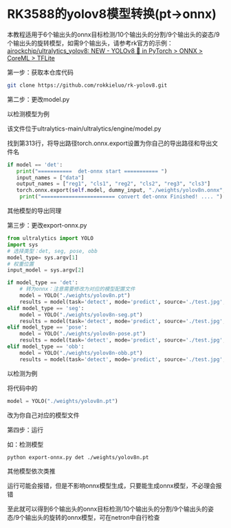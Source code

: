 # RK3588的yolov8模型转换(pt->onnx)

本教程适用于6个输出头的onnx目标检测/10个输出头的分割/9个输出头的姿态/9个输出头的旋转模型，如需9个输出头，请参考rk官方的示例：[airockchip/ultralytics_yolov8: NEW - YOLOv8 🚀 in PyTorch > ONNX > CoreML > TFLite](https://github.com/airockchip/ultralytics_yolov8)

第一步：获取本仓库代码

```bash
git clone https://github.com/rokkieluo/rk-yolov8.git
```

第二步：更改model.py

以检测模型为例

该文件位于ultralytics-main/ultralytics/engine/model.py

找到第313行，将导出路径torch.onnx.export设置为你自己的导出路径和导出文件名

```python
if model == 'det':
   print("===========  det-onnx start =========== ")
   input_names = ["data"]
   output_names = ["reg1", "cls1", "reg2", "cls2", "reg3", "cls3"]
   torch.onnx.export(self.model, dummy_input, "./weights/yolov8n.onnx", verbose=False, input_names=input_names, output_names=output_names, opset_version=11)
    print("======================== convert det-onnx Finished! .... ")
```

其他模型的导出同理

第三步：更改export-onnx.py

```python
from ultralytics import YOLO
import sys
# 选择类型：det, seg, pose, obb
model_type= sys.argv[1]
# 权重位置
input_model = sys.argv[2]

if model_type == 'det':
    # 转为onnx：注意需要修改为对应的模型配置文件
    model = YOLO("./weights/yolov8n.pt")
    results = model(task='detect', mode='predict', source='./test.jpg', imgsz=640, line_width=3, show=True, save=True, device='cpu')
elif model_type == 'seg':
    model = YOLO("./weights/yolov8n-seg.pt")
    results = model(task='detect', mode='predict', source='./test.jpg', imgsz=640, line_width=3, show=True, save=True, device='cpu')
elif model_type == 'pose':
    model = YOLO("./weights/yolov8n-pose.pt")
    results = model(task='detect', mode='predict', source='./test.jpg', imgsz=640, line_width=3, show=True, save=True, device='cpu')
elif model_type == 'obb':
    model = YOLO("./weights/yolov8n-obb.pt")
    results = model(task='detect', mode='predict', source='./test.jpg', imgsz=640, line_width=3, show=True, save=True, device='cpu')

```

以检测为例

将代码中的

```python
model = YOLO("./weights/yolov8n.pt")
```

改为你自己对应的模型文件

第四步：运行

如：检测模型

```bash
python export-onnx.py det ./weights/yolov8n.pt
```

其他模型依次类推

运行可能会报错，但是不影响onnx模型生成，只要能生成onnx模型，不必理会报错

至此就可以得到6个输出头的onnx目标检测/10个输出头的分割/9个输出头的姿态/9个输出头的旋转的onnx模型，可在netron中自行检查